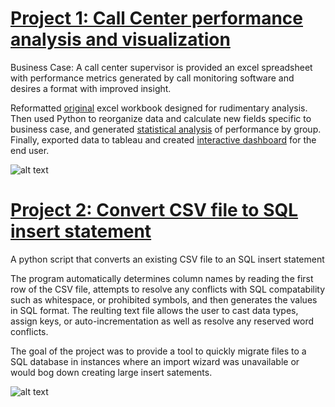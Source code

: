 # [Project 1: Call Center performance analysis and visualization](https://github.com/wcstrickland/call_center)
Business Case: A call center supervisor is provided an excel spreadsheet with performance metrics generated by call monitoring software and desires a format with improved insight.

Reformatted [original](images/call_raw_xl.png) excel workbook designed for rudimentary analysis.
Then used Python to reorganize data and calculate new fields specific to business case,
and generated [statistical analysis](images/jupyter_img.png) of performance by group. 
Finally, exported data to tableau and created [interactive dashboard](https://public.tableau.com/shared/KXPPY74GJ?:display_count=y&:origin=viz_share_link) for the end user.

![alt text](https://media.giphy.com/media/LoZyUPDg7HZu2sgd5I/giphy.gif)


# [Project 2: Convert CSV file to SQL insert statement](https://github.com/wcstrickland/call_center)
A python script that converts an existing CSV file to an SQL insert statement

The program automatically determines column names by reading the first row of the CSV file, attempts to resolve any conflicts with SQL compatability such as whitespace,
or prohibited symbols, and then generates the values in SQL format. 
The reulting text file allows the user to cast data types, assign keys, or auto-incrementation as well as resolve any reserved word conflicts. 

The goal of the project was to provide a tool to quickly migrate files to a SQL database in instances where an import wizard was unavailable or would bog down creating large
insert satements. 

![alt text](https://media.giphy.com/media/cYXoBXI8JRL4yeJhpp/giphy.gif)



